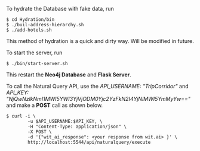 To hydrate the Database with fake data, run
```
$ cd Hydration/bin
$ ./buil-address-hierarchy.sh
$ ./add-hotels.sh
```
This method of hydration is a quick and dirty way.
Will be modified in future.

To start the server, run
```
$ ./bin/start-server.sh
```
This restart the **Neo4j Database** and **Flask Server**.

To call the Natural Query API,
use the *API_USERNAME: "TripCorridor"*
and *API_KEY: "NjQwNzlkNmI1MWI5YWI3YjVjODM0Yjc2YzFkN2I4YjNlMWI5YmMyYw=="*
and make a **POST** call as shown below.

```
$ curl -i \ 
        -u $API_USERNAME:$API_KEY, \
        -H "Content-Type: application/json" \
        -X POST \
        -d '{"wit_ai_response": <your response from wit.ai> }' \
        http://localhost:5544/api/naturalquery/execute
```
